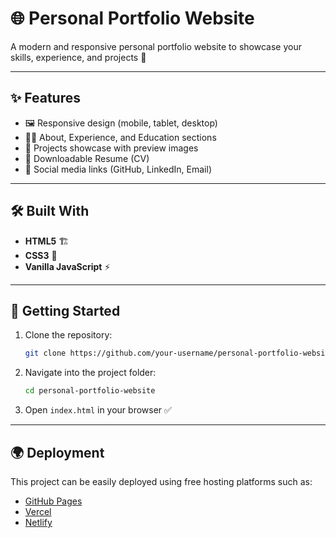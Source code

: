 # 🌐 Personal Portfolio Website  

A modern and responsive personal portfolio website to showcase your skills, experience, and projects 🚀  

---

## ✨ Features  
- 🖼️ Responsive design (mobile, tablet, desktop)  
- 🧑‍💻 About, Experience, and Education sections  
- 📂 Projects showcase with preview images  
- 📄 Downloadable Resume (CV)  
- 🔗 Social media links (GitHub, LinkedIn, Email)  

---

## 🛠️ Built With  
- **HTML5** 🏗️  
- **CSS3** 🎨  
- **Vanilla JavaScript** ⚡

---

## 🚀 Getting Started  

1. Clone the repository:  
   ```bash
   git clone https://github.com/your-username/personal-portfolio-website.git
   ```
2. Navigate into the project folder:  
   ```bash
   cd personal-portfolio-website
   ```
3. Open `index.html` in your browser ✅  

---

## 🌍 Deployment  
This project can be easily deployed using free hosting platforms such as:  
- [GitHub Pages](https://pages.github.com/)  
- [Vercel](https://vercel.com/)  
- [Netlify](https://www.netlify.com/)  

